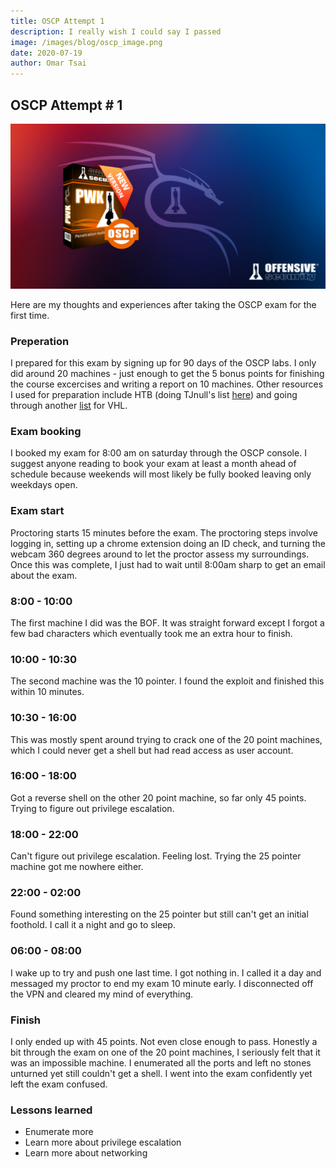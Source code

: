 ```yaml
---
title: OSCP Attempt 1
description: I really wish I could say I passed
image: /images/blog/oscp_image.png
date: 2020-07-19
author: Omar Tsai
---
```


## OSCP Attempt \# 1

![UBC image](/images/blog/oscp_image.png)

Here are my thoughts and experiences after taking the OSCP exam for the first time.

### Preperation

I prepared for this exam by signing up for 90 days of the OSCP labs. I only did around 20 machines - just enough to get the 5 bonus points for finishing the course excercises and writing a report on 10 machines. Other resources I used for preparation include HTB (doing TJnull's list [here](https://pbs.twimg.com/media/ECG-gPnW4AMs32A.jpg:largeS)) and going through another [list](https://github.com/J3rryBl4nks/VirtualHackingLabs) for VHL.

### Exam booking

I booked my exam for 8:00 am on saturday through the OSCP console. I suggest anyone reading to book your exam at least a month ahead of schedule because weekends will most likely be fully booked leaving only weekdays open.

### Exam start

Proctoring starts 15 minutes before the exam. The proctoring steps involve logging in, setting up a chrome extension doing an ID check, and  turning the webcam 360 degrees around to let the proctor assess my surroundings. Once this was complete, I just had to wait until 8:00am sharp to get an email about the exam.

### 8:00 - 10:00

The first machine I did was the BOF. It was straight forward except I forgot a few bad characters which eventually took me an extra hour to finish.

### 10:00 - 10:30

The second machine was the 10 pointer. I found the exploit and finished this within 10 minutes.

### 10:30 - 16:00

This was mostly spent around trying to crack one of the 20 point machines, which I could never get a shell but had read access as user account.

### 16:00 - 18:00

Got a reverse shell on the other 20 point machine, so far only 45 points. Trying to figure out privilege escalation.

### 18:00 - 22:00

Can't figure out privilege escalation. Feeling lost. Trying the 25 pointer machine got me nowhere either.

### 22:00 - 02:00

Found something interesting on the 25 pointer but still can't get an initial foothold. I call it a night and go to sleep.

### 06:00 - 08:00

I wake up to try and push one last time. I got nothing in. I called it a day and messaged my proctor to end my exam 10 minute early. I disconnected off the VPN and cleared my mind of everything.

### Finish

I only ended up with 45 points. Not even close enough to pass. Honestly a bit through the exam on one of the 20 point machines, I seriously felt that it was an impossible machine. I enumerated all the ports and left no stones unturned yet still couldn't get a shell. I went into the exam confidently yet left the exam confused.

### Lessons learned

- Enumerate more
- Learn more about privilege escalation
- Learn more about networking

